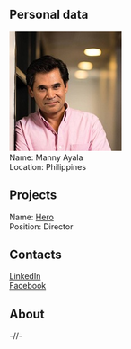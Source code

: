 ## Personal data
![manny ayala photo](photo/manny_ayala.jpg)  
Name:   Manny Ayala  
Location: Philippines  
## Projects 
Name: [Hero](../projects/hero.md)  
Position: Director   
## Contacts
[LinkedIn](https://www.linkedin.com/in/manny-ayala-b1915/)  
[Facebook](https://www.facebook.com/mannyayala.ph/?ref=br_rs)
## About
-//-
